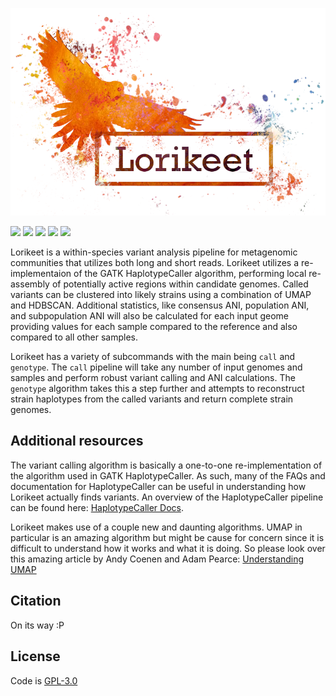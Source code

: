 ![](/images/lorikeet_logo.png)

![](https://travis-ci.com/rhysnewell/Lorikeet.svg?branch=master)
![](https://anaconda.org/bioconda/lorikeet-genome/badges/license.svg)
![](https://anaconda.org/bioconda/lorikeet-genome/badges/version.svg)
![](https://anaconda.org/bioconda/lorikeet-genome/badges/latest_release_relative_date.svg)
![](https://anaconda.org/bioconda/lorikeet-genome/badges/platforms.svg)


Lorikeet is a within-species variant analysis pipeline for metagenomic communities that utilizes both long and short reads.
Lorikeet utilizes a re-implementaion of the GATK HaplotypeCaller algorithm, performing local re-assembly of potentially active
regions within candidate genomes. Called variants can be clustered into likely strains using a combination of UMAP and HDBSCAN.
Additional statistics, like consensus ANI, population ANI, and subpopulation ANI will also be calculated for each input
geome providing values for each sample compared to the reference and also compared to all other samples.

Lorikeet has a variety of subcommands with the main being `call` and `genotype`. The `call` pipeline will take any number
of input genomes and samples and perform robust variant calling and ANI calculations. The `genotype` algorithm takes this
a step further and attempts to reconstruct strain haplotypes from the called variants and return complete strain genomes.

## Additional resources

The variant calling algorithm is basically a one-to-one re-implementation of the algorithm used in GATK HaplotypeCaller.
As such, many of the FAQs and documentation for HaplotypeCaller can be useful in understanding how Lorikeet actually
finds variants. An overview of the HaplotypeCaller pipeline can be found here: [HaplotypeCaller Docs](https://gatk.broadinstitute.org/hc/en-us/articles/360037225632-HaplotypeCaller).

Lorikeet makes use of a couple new and daunting algorithms. UMAP in particular is an amazing algorithm but might be cause 
for concern since it is difficult to understand how it works and what it is doing. So please look over this amazing article 
by Andy Coenen and Adam Pearce: [Understanding UMAP](https://pair-code.github.io/understanding-umap/)

## Citation

On its way :P

## License

Code is [GPL-3.0](LICENSE)